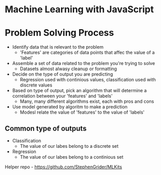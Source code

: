 # Machine Learning with JavaScript

# Problem Solving Process

- Identify data that is relevant to the problem
    - 'Features' are categories of data points that affec the value of a 'label'
- Assemble a set of data related to the problem you're trying to solve
    - Datasets almost alwasy cleanup or formatting
- Decide on the type of output you are predicting
    - Regression used with continious values, classification used with discrete values
- Based on type of output, pick an algorithm that will determine a correlation between your 'features' and 'labels'
    - Many, many different algorithms exist, each with pros and cons
- Use model generated by algoritm to make a prediction
    - Modesl relate the value of 'features' to the value of 'labels'

## Common type of outputs

- Classification
    - The value of our labes belong to a discrete set
- Regression
    - The value of our labes belong to a continious set

Helper repo - https://github.com/StephenGrider/MLKits